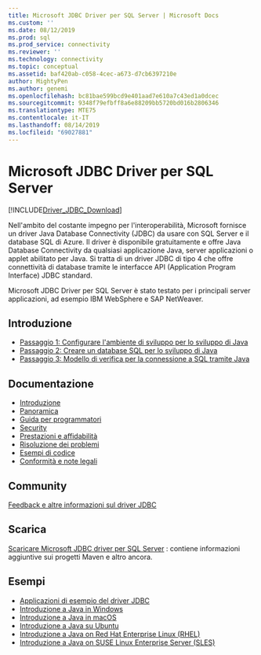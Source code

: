 ```yaml
---
title: Microsoft JDBC Driver per SQL Server | Microsoft Docs
ms.custom: ''
ms.date: 08/12/2019
ms.prod: sql
ms.prod_service: connectivity
ms.reviewer: ''
ms.technology: connectivity
ms.topic: conceptual
ms.assetid: baf420ab-c058-4cec-a673-d7cb6397210e
author: MightyPen
ms.author: genemi
ms.openlocfilehash: bc81bae599bcd9e401aad7e610a7c43ed1a0dcec
ms.sourcegitcommit: 9348f79efbff8a6e88209bb5720bd016b2806346
ms.translationtype: MTE75
ms.contentlocale: it-IT
ms.lasthandoff: 08/14/2019
ms.locfileid: "69027881"
---
```

# <a name="microsoft-jdbc-driver-for-sql-server"></a>Microsoft JDBC Driver per SQL Server

[!INCLUDE[Driver_JDBC_Download](../../includes/driver_jdbc_download.md)]

Nell'ambito del costante impegno per l'interoperabilità, Microsoft fornisce un driver Java Database Connectivity (JDBC) da usare con SQL Server e il database SQL di Azure. Il driver è disponibile gratuitamente e offre Java Database Connectivity da qualsiasi applicazione Java, server applicazioni o applet abilitato per Java. Si tratta di un driver JDBC di tipo 4 che offre connettività di database tramite le interfacce API (Application Program Interface) JDBC standard.

Microsoft JDBC Driver per SQL Server è stato testato per i principali server applicazioni, ad esempio IBM WebSphere e SAP NetWeaver.
  
## <a name="getting-started"></a>Introduzione  

* [Passaggio 1: Configurare l'ambiente di sviluppo per lo sviluppo di Java](step-1-configure-development-environment-for-java-development.md)  
* [Passaggio 2: Creare un database SQL per lo sviluppo di Java](step-2-create-a-sql-database-for-java-development.md)  
* [Passaggio 3: Modello di verifica per la connessione a SQL tramite Java](step-3-proof-of-concept-connecting-to-sql-using-java.md)  
  
## <a name="documentation"></a>Documentazione  

* [Introduzione](getting-started-with-the-jdbc-driver.md)
* [Panoramica](overview-of-the-jdbc-driver.md)  
* [Guida per programmatori](programming-guide-for-jdbc-sql-driver.md)
* [Security](securing-jdbc-driver-applications.md)  
* [Prestazioni e affidabilità](improving-performance-and-reliability-with-the-jdbc-driver.md)  
* [Risoluzione dei problemi](diagnosing-problems-with-the-jdbc-driver.md)
* [Esempi di codice](sample-jdbc-driver-applications.md)
* [Conformità e note legali](compliance-and-legal-for-the-jdbc-sql-driver.md)  
  
## <a name="community"></a>Community

[Feedback e altre informazioni sul driver JDBC](finding-additional-jdbc-driver-information.md)  
  
## <a name="download"></a>Scarica

[Scaricare Microsoft JDBC driver per SQL Server](download-microsoft-jdbc-driver-for-sql-server.md) : contiene informazioni aggiuntive sui progetti Maven e altro ancora.
  
## <a name="samples"></a>Esempi  

* [Applicazioni di esempio del driver JDBC](sample-jdbc-driver-applications.md)  
* [Introduzione a Java in Windows](https://www.microsoft.com/sql-server/developer-get-started/java/windows/)
* [Introduzione a Java in macOS](https://www.microsoft.com/sql-server/developer-get-started/java/mac/)
* [Introduzione a Java su Ubuntu](https://www.microsoft.com/sql-server/developer-get-started/java/ubuntu/)
* [Introduzione a Java on Red Hat Enterprise Linux (RHEL)](https://www.microsoft.com/sql-server/developer-get-started/java/rhel/)
* [Introduzione a Java on SUSE Linux Enterprise Server (SLES)](https://www.microsoft.com/sql-server/developer-get-started/java/sles/)
